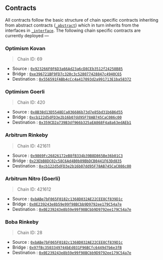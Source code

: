 ## Contracts

All contracts follow the basic structure of chain specific contracts inheriting from abstract contracts ([`_abstract`](_abstract)) which in turn inherits from the interfaces in [`_interface`](_interface). The following chain specific contracts are currently deployed —

### Optimism Kovan
> Chain ID: 69

- Source : [`0x923266F0F6D3a66Ad23a6cD8CEb3512f24258B85`](https://kovan-optimistic.etherscan.io/address/0x923266F0F6D3a66Ad23a6cD8CEb3512f24258B85#code)
- Bridge : [`0xe396721BF9FD7c320c3c528077428847c4940C65`](https://kovan.etherscan.io/address/0xe396721BF9FD7c320c3c528077428847c4940C65#code)
- Destination : [`0x556591FABb4cCc4a417093d2a991713E1ba58372`](https://kovan-optimistic.etherscan.io/address/0x556591FABb4cCc4a417093d2a991713E1ba58372#code)

### Optimism Goerli
> Chain ID: 420

- Source : [`0x8B38d13D5548ECa036686b73d7e85bd31b6B6d55`](https://blockscout.com/optimism/goerli/address/0x8B38d13D5548ECa036686b73d7e85bd31b6B6d55/contracts#address-tabs)
- Bridge : [`0xcb122d5dFD3e2b16b07dd95F78AB745CaC086c00`](https://goerli.etherscan.io/address/0xcb122d5dFD3e2b16b07dd95F78AB745CaC086c00#code)
- Destination : [`0x359CD2a739B3df966b325aEA868F4a8a63edAEb1`](https://blockscout.com/optimism/goerli/address/0x359CD2a739B3df966b325aEA868F4a8a63edAEb1/contracts#address-tabs)

### Arbitrum Rinkeby
> Chain ID: 421611

- Source : [`0x9869Fc26826172eB8fB334b39B8D865Be36b01C3`](https://testnet.arbiscan.io/address/0x9869Fc26826172eB8fB334b39B8D865Be36b01C3#code)
- Bridge : [`0x23EbB8DC02c58C6Ad4B0b89BbDCB0441F63Dd835`](https://rinkeby.etherscan.io/address/0x23EbB8DC02c58C6Ad4B0b89BbDCB0441F63Dd835#code)
- Destination : [`0xcb122d5dFD3e2b16b07dd95F78AB745CaC086c00`](https://testnet.arbiscan.io/address/0xcb122d5dFD3e2b16b07dd95F78AB745CaC086c00#code)

### Arbitrum Nitro (Goerli)
> Chain ID: 421612

- Source : [`0xbABe7bF065F0182c1368D032AE22CEE8Cf839D1c`](https://nitro-devnet-explorer.arbitrum.io/address/0xbABe7bF065F0182c1368D032AE22CEE8Cf839D1c/contracts)
- Bridge : [`0x0E239243e8b59e99f98BCbb9D9792ee179C54a7e`](https://goerli.etherscan.io/address/0x0E239243e8b59e99f98BCbb9D9792ee179C54a7e#code)
- Destination : [`0x0E239243e8b59e99f98BCbb9D9792ee179C54a7e`](https://nitro-devnet-explorer.arbitrum.io/address/0x0E239243e8b59e99f98BCbb9D9792ee179C54a7e/contracts)

### Boba Rinkeby
> Chain ID: 28

- Source : [`0xbABe7bF065F0182c1368D032AE22CEE8Cf839D1c`](https://blockexplorer.rinkeby.boba.network/address/0xbABe7bF065F0182c1368D032AE22CEE8Cf839D1c/contracts)
- Bridge : [`0x97fBc3503349744bEd031F96BCfc6449d7b6e3fB`](https://rinkeby.etherscan.io/address/0x97fBc3503349744bEd031F96BCfc6449d7b6e3fB#code)
- Destination : [`0x0E239243e8b59e99f98BCbb9D9792ee179C54a7e`](https://blockexplorer.rinkeby.boba.network/address/0x0E239243e8b59e99f98BCbb9D9792ee179C54a7e/contracts)